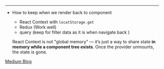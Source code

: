 
---

- How to keep when we render back to component
     - React Context with `locatStorage.get`
     - Redux (Work well)
     - query (keep for filter data as it is when navigate back )
       
       
    React Context is not "global memory" — it’s just a way to share state **in memory while a component tree exists**. Once the provider unmounts, the state is gone.

[Medium Blog](https://medium.com/@tristan.wyl/4-common-ways-to-keep-state-of-react-pages-when-navigating-through-routes-c139c71c4c)